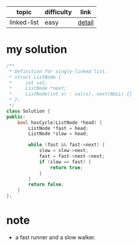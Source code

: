 | topic | difficulty | link |
| ---   | ---        | ---  |
| linked-list | easy | [detail](https://leetcode.com/problems/linked-list-cycle/) |

# my solution
```c++
/**
 * Definition for singly-linked list.
 * struct ListNode {
 *     int val;
 *     ListNode *next;
 *     ListNode(int x) : val(x), next(NULL) {}
 * };
 */
class Solution {
public:
    bool hasCycle(ListNode *head) {
        ListNode *fast = head;
        ListNode *slow = head;

        while (fast && fast->next) {
            slow = slow->next;
            fast = fast->next->next;
            if (slow == fast) {
                return true;
            }
        }
        return false;
    }
};
```

# note
- a fast runner and a slow walker.